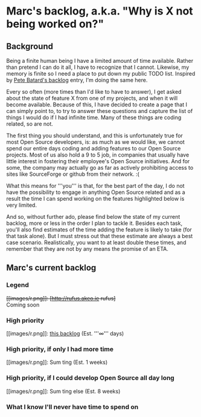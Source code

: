 # Marc's backlog, a.k.a. "Why is X not being worked on?"

## Background
Being a finite human being I have a limited amount of time available. Rather than pretend I can do it all, I have to recognize that I cannot. Likewise, my memory is finite so I need a place to put down my public TODO list.  Inspired by  [Pete Batard's backlog](https://github.com/pbatard/libwdi/wiki/Backlog) entry, I'm doing the same here.

Every so often (more times than I'd like to have to answer), I get asked about the state of feature X from one of my projects, and when it will become available. Because of this, I have decided to create a page that I can simply point to, to try to answer these questions and capture the list of things I would do if I had infinite time. Many of these things are coding related, so are not.

The first thing you should understand, and this is unfortunately true for most Open Source developers, is: as much as we would like, we cannot spend our entire days coding and adding features to our Open Source projects. Most of us also hold a 9 to 5 job, in companies that usually have little interest in fostering their employee's Open Source initiatives. And for some, the company may actually go as far as actively prohibiting access to sites like SourceForge or github from their network. :(

What this means for '''you''' is that, for the best part of the day, I do not have the possibility to engage in anything Open Source related and as a result the time I can spend working on the features highlighted below is very limited.

And so, without further ado, please find below the state of my current backlog, more or less in the order I plan to tackle it. Besides each task, you'll also find estimates of the time adding the feature is likely to take (for that task alone). But I must stress out that these estimate are always a best case scenario. Realistically, you want to at least double these times, and remember that they are not by any means the promise of an ETA.

## Marc's current backlog

### Legend
<del>[[images/r.png]]: [http://rufus.akeo.ie rufus]<br/></del>Coming soon<br/>

### High priority
[[images/r.png]]: [this backlog](https://github.com/IDisposable/Me/edit/master/README.md) (Est. '''&infin;''' days)<br/>

### High priority, if only I had more time
[[images/r.png]]: Sum ting (Est. 1 weeks)<br/>

### High priority, if I could develop Open Source all day long
[[images/r.png]]: Sum ting else (Est. 8 weeks)<br/>

### What I know I'll never have time to spend on
